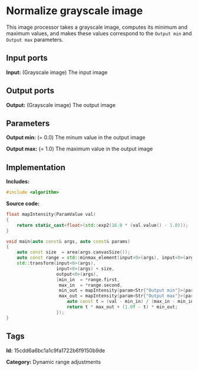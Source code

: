# Normalize grayscale image

This image processor takes a grayscale image, computes its minimum and maximum values, and makes these values correspond to the `Output min` and `Output max` parameters.

## Input ports

__Input:__ (Grayscale image) The input image

## Output ports

__Output:__ (Grayscale image) The output image

## Parameters

__Output min:__ (= 0.0) The minum value in the output image

__Output max:__ (= 1.0) The maximum value in the output image

## Implementation

__Includes:__ 

```c++
#include <algorithm>
```

__Source code:__ 

```c++
float mapIntensity(ParamValue val)
{
	return static_cast<float>(std::exp2(16.0 * (val.value() - 1.0)));
}

void main(auto const& args, auto const& params)
{
	auto const size  = area(args.canvasSize());
	auto const range = std::minmax_element(input<0>(args), input<0>(args) + size);
	std::transform(input<0>(args),
	               input<0>(args) + size,
	               output<0>(args),
	               [min_in  = *range.first,
	                max_in  = *range.second,
	                min_out = mapIntensity(param<Str{"Output min"}>(params)),
	                max_out = mapIntensity(param<Str{"Output max"}>(params))](auto val) {
		               auto const t = (val - min_in) / (max_in - min_in);
		               return t * max_out + (1.0f - t) * min_out;
	               });
}
```

## Tags

__Id:__ 15cdd6a6bc1a1c9fa1722b6f9150b9de

__Category:__ Dynamic range adjustments